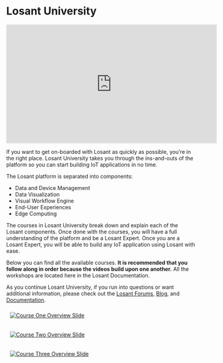 # Losant University

<p style="text-align:center"><iframe width="560" height="315" src="https://www.youtube.com/embed/3kaRnCtIzrU" frameborder="0" allow="autoplay; encrypted-media" allowfullscreen></iframe></p>

If you want to get on-boarded with Losant as quickly as possible, you’re in the right place. Losant University takes you through the ins-and-outs of the platform so you can start building IoT applications in no time.

The Losant platform is separated into components:

- Data and Device Management
- Data Visualization
- Visual Workflow Engine
- End-User Experiences
- Edge Computing

The courses in Losant University break down and explain each of the Losant components. Once done with the courses, you will have a full understanding of the platform and be a Losant Expert. Once you are a Losant Expert, you will be able to build any IoT application using Losant with ease.

Below you can find all the available courses. **It is recommended that you follow along in order because the videos build upon one another.** All the workshops are located here in the Losant Documentation.

As you continue Losant University, if you run into questions or want additional information, please check out the [Losant Forums](https://forums.losant.com), [Blog](https://www.losant.com/blog), and [Documentation](/).

<a href="https://www.losant.com/university/lessons/course-1-chapter-1-introduction" target="_blank"><img style="padding: 10px;" src="/images/university/overview/course-one-overview-slide.jpeg" alt="Course One Overview Slide" title="Course One Overview Slide" /></a>

<a href="https://www.losant.com/university/lessons/course-2-chapter-1-introduction" target="_blank"><img style="padding: 10px;" src="/images/university/overview/course-two-overview-slide.jpeg" alt="Course Two Overview Slide" title="Course Two Overview Slide" /></a>

<a href="https://www.losant.com/university/lessons/course-3-chapter-1-introduction" target="_blank"><img style="padding: 10px;" src="/images/university/overview/course-three-overview-slide.jpeg" alt="Course Three Overview Slide" title="Course Three Overview Slide" /></a>
